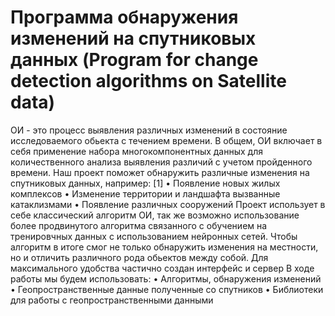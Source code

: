 # Программа обнаружения изменений на спутниковых данных (Program for change detection algorithms on Satellite data)


ОИ - это процесс выявления различных изменений в состояние исследоваемого обьекта с течением времени. В общем, ОИ включает в себя применение набора многокомпонентных данных для количественного анализа выявления различий с учетом пройденного времени. 
Наш проект поможет обнаружить различные изменения на спутниковых данных, например: [1]
•	 Появление новых жилых комплексов
•	 Изменение территории и ландшафта вызванные катаклизмами
•	 Появление различных сооружений
Проект использует в себе классический алгоритм ОИ, так же возможно использование более продвинутого алгоритма связанного с обучением на тренировчных данных с использованием нейронных сетей. Чтобы алгоритм в итоге смог не только обнаружить изменения на местности, но и отличить различного рода обьектов между собой. Для максимального удобства частично создан интерфейс и сервер 
В ходе работы мы будем использовать:
•	 Алгоритмы, обнаружения изменений
•	 Геопространственные данные полученные со спутников
•	 Библиотеки для работы с геопространственными данными
